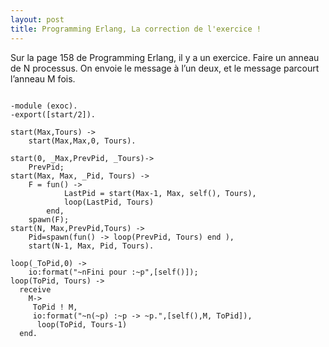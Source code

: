 ```yaml
---
layout: post
title: Programming Erlang, La correction de l'exercice !
---
```

<p>Sur la page 158 de Programming Erlang, il y a un exercice.
Faire un anneau de N processus. On envoie le message &agrave; l&#8217;un deux, et le message parcourt l&#8217;anneau M fois.</p>

<pre>
<code class="ruby">
-module (exoc).
-export([start/2]).

start(Max,Tours) -&gt;
    start(Max,Max,0, Tours).

start(0, _Max,PrevPid, _Tours)-&gt;
    PrevPid;
start(Max, Max, _Pid, Tours) -&gt;
    F = fun() -&gt;
            LastPid = start(Max-1, Max, self(), Tours),
            loop(LastPid, Tours)
        end,
    spawn(F);
start(N, Max,PrevPid,Tours) -&gt;
    Pid=spawn(fun() -&gt; loop(PrevPid, Tours) end ),
    start(N-1, Max, Pid, Tours).

loop(_ToPid,0) -&gt;
    io:format("~nFini pour :~p",[self()]);
loop(ToPid, Tours) -&gt;
  receive
    M-&gt;
     ToPid ! M,
     io:format("~n(~p) :~p -&gt; ~p.",[self(),M, ToPid]),
      loop(ToPid, Tours-1)
  end.
</code>
</pre>      
